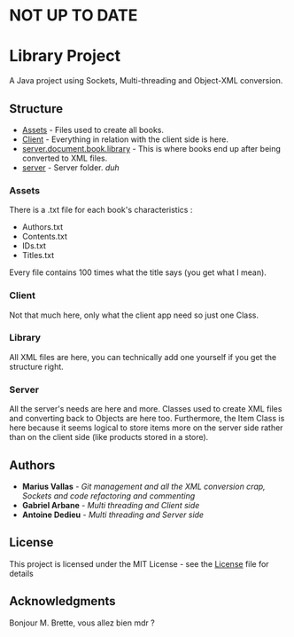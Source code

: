 # **NOT UP TO DATE**

# Library Project

A Java project using Sockets, Multi-threading and Object-XML conversion.

## Structure

* [Assets](src/server/document/book/assets) - Files used to create all books.
* [Client](src/client) - Everything in relation with the client side is here.
* [server.document.book.library](src/server/document/book/library) - This is where books end up after being converted to XML files.
* [server](src/server) - Server folder. *duh*

### Assets

There is a .txt file for each book's characteristics :
* Authors.txt
* Contents.txt
* IDs.txt
* Titles.txt

Every file contains 100 times what the title says (you get what I mean).

### Client

Not that much here, only what the client app need so just one Class.

### Library

All XML files are here, you can technically add one yourself if you get the structure right.

### Server

All the server's needs are here and more. Classes used to create XML files and converting back to Objects are here too.
Furthermore, the Item Class is here because it seems logical to store items more on the server side rather than on the client side (like products stored in a store).

## Authors

* **Marius Vallas** - *Git management and all the XML conversion crap, Sockets and code refactoring and commenting*
* **Gabriel Arbane** - *Multi threading and Client side*
* **Antoine Dedieu** - *Multi threading and Server side*

## License

This project is licensed under the MIT License - see the [License](LICENSE) file for details

## Acknowledgments

Bonjour M. Brette, vous allez bien mdr ?
